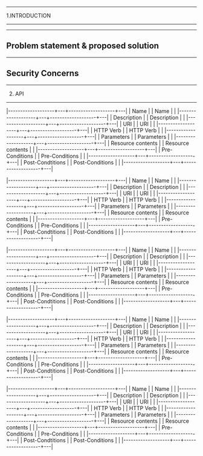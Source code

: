 ________________________________________
1.INTRODUCTION
________________________________________

----------------------------------------
Problem statement & proposed solution
----------------------------------------


----------------------------------------
Security Concerns 
----------------------------------------

________________________________________
2. API
________________________________________

|-------------------+---+-------------------+---|
| Name              |   | Name              |   |
|-------------------+---+-------------------+---|
| Description       |   | Description       |   |
|-------------------+---+-------------------+---|
| URI               |   | URI               |   |
|-------------------+---+-------------------+---|
| HTTP Verb         |   | HTTP Verb         |   |
|-------------------+---+-------------------+---|
| Parameters        |   | Parameters        |   |
|-------------------+---+-------------------+---|
| Resource contents |   | Resource contents |   |
|-------------------+---+-------------------+---|
| Pre-Conditions    |   | Pre-Conditions    |   |
|-------------------+---+-------------------+---|
| Post-Condtitions  |   | Post-Conditions   |   |
|-------------------+---+-------------------+---|

|-------------------+---+-------------------+---|
| Name              |   | Name              |   |
|-------------------+---+-------------------+---|
| Description       |   | Description       |   |
|-------------------+---+-------------------+---|
| URI               |   | URI               |   |
|-------------------+---+-------------------+---|
| HTTP Verb         |   | HTTP Verb         |   |
|-------------------+---+-------------------+---|
| Parameters        |   | Parameters        |   |
|-------------------+---+-------------------+---|
| Resource contents |   | Resource contents |   |
|-------------------+---+-------------------+---|
| Pre-Conditions    |   | Pre-Conditions    |   |
|-------------------+---+-------------------+---|
| Post-Condtitions  |   | Post-Conditions   |   |
|-------------------+---+-------------------+---|

|-------------------+---+-------------------+---|
| Name              |   | Name              |   |
|-------------------+---+-------------------+---|
| Description       |   | Description       |   |
|-------------------+---+-------------------+---|
| URI               |   | URI               |   |
|-------------------+---+-------------------+---|
| HTTP Verb         |   | HTTP Verb         |   |
|-------------------+---+-------------------+---|
| Parameters        |   | Parameters        |   |
|-------------------+---+-------------------+---|
| Resource contents |   | Resource contents |   |
|-------------------+---+-------------------+---|
| Pre-Conditions    |   | Pre-Conditions    |   |
|-------------------+---+-------------------+---|
| Post-Condtitions  |   | Post-Conditions   |   |
|-------------------+---+-------------------+---|

|-------------------+---+-------------------+---|
| Name              |   | Name              |   |
|-------------------+---+-------------------+---|
| Description       |   | Description       |   |
|-------------------+---+-------------------+---|
| URI               |   | URI               |   |
|-------------------+---+-------------------+---|
| HTTP Verb         |   | HTTP Verb         |   |
|-------------------+---+-------------------+---|
| Parameters        |   | Parameters        |   |
|-------------------+---+-------------------+---|
| Resource contents |   | Resource contents |   |
|-------------------+---+-------------------+---|
| Pre-Conditions    |   | Pre-Conditions    |   |
|-------------------+---+-------------------+---|
| Post-Condtitions  |   | Post-Conditions   |   |
|-------------------+---+-------------------+---|

|-------------------+---+-------------------+---|
| Name              |   | Name              |   |
|-------------------+---+-------------------+---|
| Description       |   | Description       |   |
|-------------------+---+-------------------+---|
| URI               |   | URI               |   |
|-------------------+---+-------------------+---|
| HTTP Verb         |   | HTTP Verb         |   |
|-------------------+---+-------------------+---|
| Parameters        |   | Parameters        |   |
|-------------------+---+-------------------+---|
| Resource contents |   | Resource contents |   |
|-------------------+---+-------------------+---|
| Pre-Conditions    |   | Pre-Conditions    |   |
|-------------------+---+-------------------+---|
| Post-Condtitions  |   | Post-Conditions   |   |
|-------------------+---+-------------------+---|
